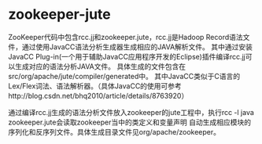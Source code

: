 # zookeeper-jute
ZooKeeper代码中包含rcc.jj和zookeeper.jute，rcc.jj是Hadoop Record语法文件，通过使用JavaCC语法分析生成器生成相应的JAVA解析文件。
其中通过安装JavaCC Plug-in(一个用于辅助JavaCC应用程序开发的Eclipse)插件编译rcc.jj可以生成对应的语法分析JAVA文件。
具体生成的文件包含在src/org/apache/jute/compiler/generated中。
其中JavaCC类似于C语言的Lex/Flex词法、语法解析器。（具体JavaCC的使用可参考http://blog.csdn.net/bhq2010/article/details/8763920）

通过编译rcc.jj生成的语法分析文件放入zookeeper的jute工程中，执行rcc -l java zookeeper.jute会读取zookeeper当中的类定义和变量声明
自动生成相应模块的序列化和反序列文件。具体生成目录文件见org/apache/zookeeper。
